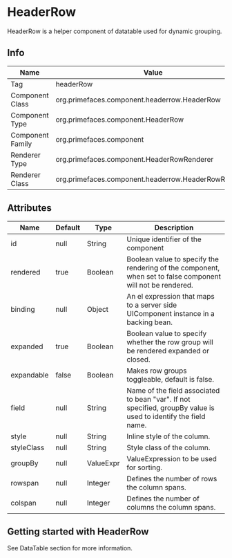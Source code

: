 # HeaderRow

HeaderRow is a helper component of datatable used for dynamic grouping.

## Info

| Name | Value |
| --- | --- |
| Tag | headerRow
| Component Class | org.primefaces.component.headerrow.HeaderRow
| Component Type | org.primefaces.component.HeaderRow
| Component Family | org.primefaces.component |
| Renderer Type | org.primefaces.component.HeaderRowRenderer
| Renderer Class | org.primefaces.component.headerrow.HeaderRowRenderer

## Attributes

| Name | Default | Type | Description | 
| --- | --- | --- | --- |
id | null | String | Unique identifier of the component
rendered | true | Boolean | Boolean value to specify the rendering of the component, when set to false component will not be rendered.
binding | null | Object | An el expression that maps to a server side UIComponent instance in a backing bean.
expanded | true | Boolean | Boolean value to specify whether the row group will be rendered expanded or closed.
expandable       | false              | Boolean          | Makes row groups toggleable, default is false.
field | null | String | Name of the field associated to bean "var". If not specified, groupBy value is used to identify the field name.
style | null | String | Inline style of the column.
styleClass | null | String | Style class of the column.
groupBy | null | ValueExpr | ValueExpression to be used for sorting.
rowspan | null | Integer | Defines the number of rows the column spans.
colspan | null | Integer | Defines the number of columns the column spans.

## Getting started with HeaderRow
See DataTable section for more information.